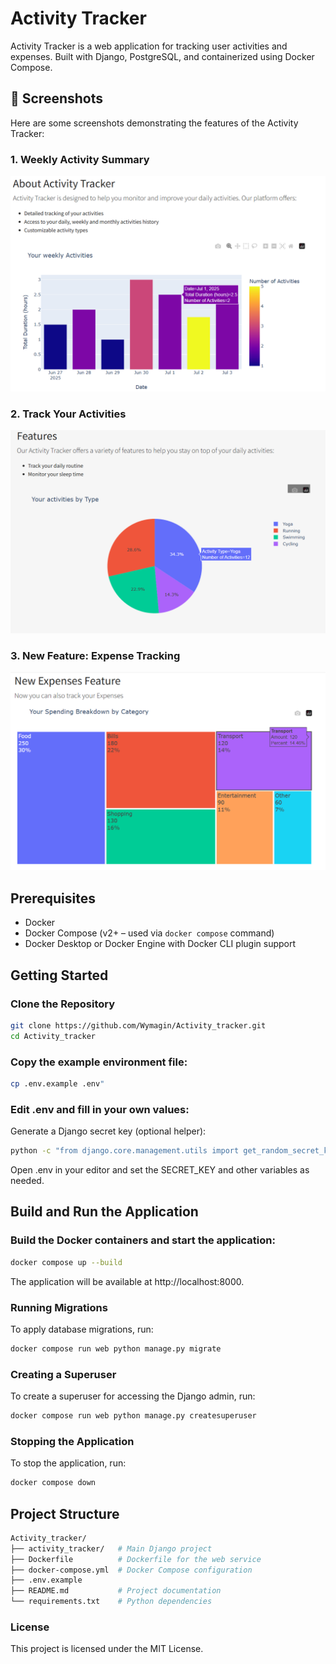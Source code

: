 # Activity Tracker

Activity Tracker is a web application for tracking user activities and expenses. Built with Django, PostgreSQL, and containerized using Docker Compose.

## 📸 Screenshots

Here are some screenshots demonstrating the features of the Activity Tracker:

### 1. Weekly Activity Summary

![Weekly Activity Chart](docs/images/im1.png)

### 2. Track Your Activities

![Activity Table](docs/images/im2.png)

### 3. New Feature: Expense Tracking

![Add Activity Form](docs/images/im3.png)


## Prerequisites

- Docker
- Docker Compose (v2+ – used via `docker compose` command)
- Docker Desktop or Docker Engine with Docker CLI plugin support

## Getting Started

### Clone the Repository

```bash
git clone https://github.com/Wymagin/Activity_tracker.git
cd Activity_tracker
```
### Copy the example environment file:

```bash
cp .env.example .env"
```
### Edit .env and fill in your own values:

Generate a Django secret key (optional helper):

```bash
python -c "from django.core.management.utils import get_random_secret_key; print(get_random_secret_key())"
```

Open .env in your editor and set the SECRET_KEY and other variables as needed.



## Build and Run the Application

### Build the Docker containers and start the application:

```bash
docker compose up --build
```
The application will be available at http://localhost:8000.

### Running Migrations
To apply database migrations, run:

```bash
docker compose run web python manage.py migrate
```

### Creating a Superuser

To create a superuser for accessing the Django admin, run:

```bash
docker compose run web python manage.py createsuperuser
```
### Stopping the Application

To stop the application, run:
```bash
docker compose down
```

## Project Structure

```bash
Activity_tracker/
├── activity_tracker/   # Main Django project
├── Dockerfile          # Dockerfile for the web service
├── docker-compose.yml  # Docker Compose configuration
├── .env.example
├── README.md           # Project documentation
└── requirements.txt    # Python dependencies
```


### License
This project is licensed under the MIT License.
